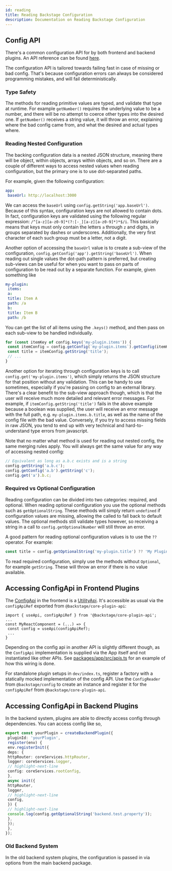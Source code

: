 ```yaml
---
id: reading
title: Reading Backstage Configuration
description: Documentation on Reading Backstage Configuration
---
```


## Config API

There's a common configuration API for by both frontend and backend plugins. An
API reference can be found [here](../reference/config.config.md).

The configuration API is tailored towards failing fast in case of missing or bad
config. That's because configuration errors can always be considered programming
mistakes, and will fail deterministically.

### Type Safety

The methods for reading primitive values are typed, and validate that type at
runtime. For example `getNumber()` requires the underlying value to be a number,
and there will be no attempt to coerce other types into the desired one. If
`getNumber()` receives a string value, it will throw an error, explaining where
the bad config came from, and what the desired and actual types where.

### Reading Nested Configuration

The backing configuration data is a nested JSON structure, meaning there will be
object, within objects, arrays within objects, and so on. There are a couple of
different ways to access nested values when reading configuration, but the
primary one is to use dot-separated paths.

For example, given the following configuration:

```yaml
app:
 baseUrl: http://localhost:3000
```

We can access the `baseUrl` using `config.getString('app.baseUrl')`. Because of
this syntax, configuration keys are not allowed to contain dots. In fact,
configuration keys are validated using the following regular expression:
`/^[a-z][a-z0-9]*(?:[-_][a-z][a-z0-9]*)*$/i`. This basically means that keys
must only contain the letters `a` through `z` and digits, in groups separated by
dashes or underscores. Additionally, the very first character of each such group
must be a letter, not a digit.

Another option of accessing the `baseUrl` value is to create a sub-view of the
configuration, `config.getConfig('app').getString('baseUrl')`. When reading out
single values the dot-path pattern is preferred, but creating sub-views can be
useful for when you want to pass on parts of configuration to be read out by a
separate function. For example, given something like

```yaml
my-plugin:
 items:
 a:
 title: Item A
 path: /a
 b:
 title: Item B
 path: /b
```

You can get the list of all items using the `.keys()` method, and then pass on
each sub-view to be handled individually.

```ts
for (const itemKey of config.keys('my-plugin.items')) {
 const itemConfig = config.getConfig(`my-plugin.items`).getConfig(itemKey);
 const title = itemConfig.getString('title');
 // ...
}
```

Another option for iterating through configuration keys is to call
`config.get('my-plugin.items')`, which simply returns the JSON structure for
that position without any validation. This can be handy to use sometimes,
especially if you're passing on config to an external library. There's a clear
benefit to the sub-view approach though, which is that the user will receive
much more detailed and relevant error messages. For example, if
`itemConfig.getString('title')` fails in the above example because a boolean was
supplied, the user will receive an error message with the full path, e.g.
`my-plugin.items.b.title`, as well as the name of the config file with the bad
value. Conversely, if you try to access missing fields in raw JSON, you tend to
end up with very technical and hard-to-understand type errors from javascript.

Note that no matter what method is used for reading out nested config, the same
merging rules apply. You will always get the same value for any way of accessing
nested config:

```ts
// Equivalent as long as a.b.c exists and is a string
config.getString('a.b.c');
config.getConfig('a.b').getString('c');
config.get('a').b.c;
```

### Required vs Optional Configuration

Reading configuration can be divided into two categories: required, and
optional. When reading optional configuration you use the optional methods such
as `getOptionalString`. These methods will simply return `undefined` if
configuration values are missing, allowing the called to fall back to default
values. The optional methods still validate types however, so receiving a string
in a call to `config.getOptionalNumber` will still throw an error.

A good pattern for reading optional configuration values is to use the `??`
operator. For example:

```ts
const title = config.getOptionalString('my-plugin.title') ?? 'My Plugin';
```

To read required configuration, simply use the methods without `Optional`, for
example `getString`. These will throw an error if there is no value available.

## Accessing ConfigApi in Frontend Plugins

The [ConfigApi](../reference/core-plugin-api.configapi.md) in the frontend is a
[UtilityApi](../api/utility-apis.md). It's accessible as usual via the
`configApiRef` exported from `@backstage/core-plugin-api`:

```
import { useApi, configApiRef } from '@backstage/core-plugin-api';
...
const MyReactComponent = (...) => {
 const config = useApi(configApiRef);
 ...
}
```

Depending on the config api in another API is slightly different though, as the
`ConfigApi` implementation is supplied via the App itself and not instantiated
like other APIs. See
[packages/app/src/apis.ts](https://github.com/backstage/backstage/blob/244eef851f5aa19f91c7c9b5c12d5df95cf482ca/packages/app/src/apis.ts#L66)
for an example of how this wiring is done.

For standalone plugin setups in `dev/index.ts`, register a factory with a
statically mocked implementation of the config API. Use the `ConfigReader` from
`@backstage/config` to create an instance and register it for the `configApiRef`
from `@backstage/core-plugin-api`.

## Accessing ConfigApi in Backend Plugins

In the backend system, plugins are able to directly access config through dependencies. You can access config like so,

```ts title="plugins/your-plugin-backend/src/plugin.ts"
export const yourPlugin = createBackendPlugin({
 pluginId: 'yourPlugin',
 register(env) {
 env.registerInit({
 deps: {
 httpRouter: coreServices.httpRouter,
 logger: coreServices.logger,
 // highlight-next-line
 config: coreServices.rootConfig,
 },
 async init({
 httpRouter,
 logger,
 // highlight-next-line
 config,
 }) {
 // highlight-next-line
 console.log(config.getOptionalString('backend.test.property'));
 },
 });
 },
});
```

### Old Backend System

In the old backend system plugins, the configuration is passed in via options from the main backend package.
